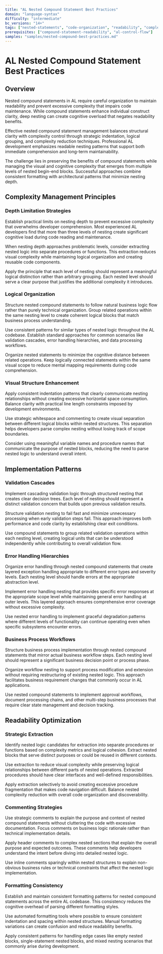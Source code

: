 ```yaml
---
title: "AL Nested Compound Statement Best Practices"
domain: "language-syntax"
difficulty: "intermediate"
bc_versions: "14+"
tags: ["nested-statements", "code-organization", "readability", "complexity-management"]
prerequisites: ["compound-statement-readability", "al-control-flow"]
samples: "samples/nested-compound-best-practices.md"
---
```


# AL Nested Compound Statement Best Practices

## Overview

Nested compound statements in AL require careful organization to maintain readability and prevent excessive complexity that impairs code maintenance. While compound statements enhance individual construct clarity, deep nesting can create cognitive overload that negates readability benefits.

Effective nested compound statement management balances structural clarity with complexity control through strategic indentation, logical grouping, and complexity reduction techniques. Professional AL development emphasizes readable nesting patterns that support both immediate comprehension and long-term maintainability.

The challenge lies in preserving the benefits of compound statements while managing the visual and cognitive complexity that emerges from multiple levels of nested begin-end blocks. Successful approaches combine consistent formatting with architectural patterns that minimize nesting depth.

## Complexity Management Principles

### Depth Limitation Strategies

Establish practical limits on nesting depth to prevent excessive complexity that overwhelms developer comprehension. Most experienced AL developers find that more than three levels of nesting create significant cognitive load during code reading and maintenance.

When nesting depth approaches problematic levels, consider extracting nested logic into separate procedures or functions. This extraction reduces visual complexity while maintaining logical organization and creating reusable code components.

Apply the principle that each level of nesting should represent a meaningful logical distinction rather than arbitrary grouping. Each nested level should serve a clear purpose that justifies the additional complexity it introduces.

### Logical Organization

Structure nested compound statements to follow natural business logic flow rather than purely technical organization. Group related operations within the same nesting level to create coherent logical blocks that match business process understanding.

Use consistent patterns for similar types of nested logic throughout the AL codebase. Establish standard approaches for common scenarios like validation cascades, error handling hierarchies, and data processing workflows.

Organize nested statements to minimize the cognitive distance between related operations. Keep logically connected statements within the same visual scope to reduce mental mapping requirements during code comprehension.

### Visual Structure Enhancement

Apply consistent indentation patterns that clearly communicate nesting relationships without creating excessive horizontal space consumption. Balance clarity with practical line length constraints imposed by development environments.

Use strategic whitespace and commenting to create visual separation between different logical blocks within nested structures. This separation helps developers parse complex nesting without losing track of scope boundaries.

Consider using meaningful variable names and procedure names that communicate the purpose of nested blocks, reducing the need to parse nested logic to understand overall intent.

## Implementation Patterns

### Validation Cascades

Implement cascading validation logic through structured nesting that creates clear decision trees. Each level of nesting should represent a distinct validation concern that builds upon previous validation results.

Structure validation nesting to fail fast and minimize unnecessary processing when early validation steps fail. This approach improves both performance and code clarity by establishing clear exit conditions.

Use compound statements to group related validation operations within each nesting level, creating logical units that can be understood independently while contributing to overall validation flow.

### Error Handling Hierarchies

Organize error handling through nested compound statements that create layered exception handling appropriate to different error types and severity levels. Each nesting level should handle errors at the appropriate abstraction level.

Implement error handling nesting that provides specific error responses at the appropriate scope level while maintaining general error handling at outer levels. This layered approach ensures comprehensive error coverage without excessive complexity.

Use nested error handling to implement graceful degradation patterns where different levels of functionality can continue operating even when specific subsystems encounter errors.

### Business Process Workflows

Structure business process implementation through nested compound statements that mirror actual business workflow steps. Each nesting level should represent a significant business decision point or process phase.

Organize workflow nesting to support process modification and extension without requiring restructuring of existing nested logic. This approach facilitates business requirement changes that commonly occur in AL applications.

Use nested compound statements to implement approval workflows, document processing chains, and other multi-step business processes that require clear state management and decision tracking.

## Readability Optimization

### Strategic Extraction

Identify nested logic candidates for extraction into separate procedures or functions based on complexity metrics and logical cohesion. Extract nested blocks that serve distinct purposes or could be reused in different contexts.

Use extraction to reduce visual complexity while preserving logical relationships between different parts of nested operations. Extracted procedures should have clear interfaces and well-defined responsibilities.

Apply extraction selectively to avoid creating excessive procedure fragmentation that makes code navigation difficult. Balance nested complexity reduction with overall code organization and discoverability.

### Commenting Strategies

Use strategic comments to explain the purpose and context of nested compound statements without cluttering the code with excessive documentation. Focus comments on business logic rationale rather than technical implementation details.

Apply header comments to complex nested sections that explain the overall purpose and expected outcomes. These comments help developers understand the intent before diving into detailed nested logic.

Use inline comments sparingly within nested structures to explain non-obvious business rules or technical constraints that affect the nested logic implementation.

### Formatting Consistency

Establish and maintain consistent formatting patterns for nested compound statements across the entire AL codebase. This consistency reduces the cognitive overhead of parsing different formatting styles.

Use automated formatting tools where possible to ensure consistent indentation and spacing within nested structures. Manual formatting variations can create confusion and reduce readability benefits.

Apply consistent patterns for handling edge cases like empty nested blocks, single-statement nested blocks, and mixed nesting scenarios that commonly arise during development.